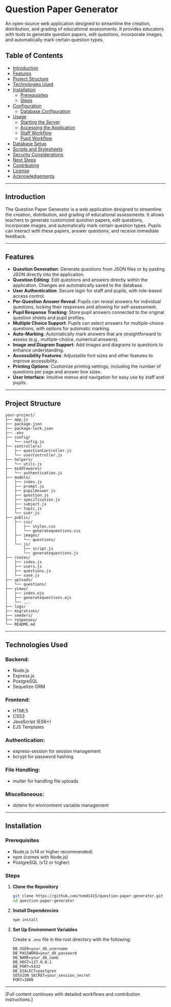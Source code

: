 
# Question Paper Generator

An open-source web application designed to streamline the creation, distribution, and grading of educational assessments. It provides educators with tools to generate question papers, edit questions, incorporate images, and automatically mark certain question types.

## Table of Contents

- [Introduction](#introduction)
- [Features](#features)
- [Project Structure](#project-structure)
- [Technologies Used](#technologies-used)
- [Installation](#installation)
  - [Prerequisites](#prerequisites)
  - [Steps](#steps)
- [Configuration](#configuration)
  - [Database Configuration](#database-configuration)
- [Usage](#usage)
  - [Starting the Server](#starting-the-server)
  - [Accessing the Application](#accessing-the-application)
  - [Staff Workflow](#staff-workflow)
  - [Pupil Workflow](#pupil-workflow)
- [Database Setup](#database-setup)
- [Scripts and Stylesheets](#scripts-and-stylesheets)
- [Security Considerations](#security-considerations)
- [Next Steps](#next-steps)
- [Contributing](#contributing)
- [License](#license)
- [Acknowledgements](#acknowledgements)

---

## Introduction

The Question Paper Generator is a web application designed to streamline the creation, distribution, and grading of educational assessments. It allows teachers to generate customized question papers, edit questions, incorporate images, and automatically mark certain question types. Pupils can interact with these papers, answer questions, and receive immediate feedback.

---

## Features

- **Question Generation**: Generate questions from JSON files or by pasting JSON directly into the application.
- **Question Editing**: Edit questions and answers directly within the application. Changes are automatically saved to the database.
- **User Authentication**: Secure login for staff and pupils, with role-based access control.
- **Per-Question Answer Reveal**: Pupils can reveal answers for individual questions, locking their responses and allowing for self-assessment.
- **Pupil Response Tracking**: Store pupil answers connected to the original question sheets and pupil profiles.
- **Multiple Choice Support**: Pupils can select answers for multiple-choice questions, with options for automatic marking.
- **Auto-Marking**: Automatically mark answers that are straightforward to assess (e.g., multiple-choice, numerical answers).
- **Image and Diagram Support**: Add images and diagrams to questions to enhance understanding.
- **Accessibility Features**: Adjustable font sizes and other features to improve accessibility.
- **Printing Options**: Customize printing settings, including the number of questions per page and answer box sizes.
- **User Interface**: Intuitive menus and navigation for easy use by staff and pupils.

---

## Project Structure

```
your-project/
├── app.js
├── package.json
├── package-lock.json
├── .env
├── config/
│   └── config.js
├── controllers/
│   ├── questionController.js
│   └── userController.js
├── helpers/
│   └── utils.js
├── middlewares/
│   └── authentication.js
├── models/
│   ├── index.js
│   ├── prompt.js
│   ├── pupilAnswer.js
│   ├── question.js
│   ├── specification.js
│   ├── subject.js
│   ├── topic.js
│   └── user.js
├── public/
│   ├── css/
│   │   ├── styles.css
│   │   └── generatequestions.css
│   ├── images/
│   │   └── questions/
│   └── js/
│       ├── script.js
│       └── generatequestions.js
├── routes/
│   ├── index.js
│   ├── users.js
│   ├── questions.js
│   └── save.js
├── uploads/
│   └── questions/
├── views/
│   ├── index.ejs
│   ├── generatequestions.ejs
│   └── ...
├── logs/
├── migrations/
├── seeders/
├── responses/
└── README.md
```

---

## Technologies Used

### Backend:
- Node.js
- Express.js
- PostgreSQL
- Sequelize ORM

### Frontend:
- HTML5
- CSS3
- JavaScript (ES6+)
- EJS Templates

### Authentication:
- express-session for session management
- bcrypt for password hashing

### File Handling:
- multer for handling file uploads

### Miscellaneous:
- dotenv for environment variable management

---

## Installation

### Prerequisites

- Node.js (v14 or higher recommended)
- npm (comes with Node.js)
- PostgreSQL (v12 or higher)

### Steps

1. **Clone the Repository**

   ```bash
   git clone https://github.com/tomd1415/question-paper-generator.git
   cd question-paper-generator
   ```

2. **Install Dependencies**

   ```bash
   npm install
   ```

3. **Set Up Environment Variables**

   Create a `.env` file in the root directory with the following:

   ```env
   DB_USER=your_db_username
   DB_PASSWORD=your_db_password
   DB_NAME=your_db_name
   DB_HOST=127.0.0.1
   DB_PORT=5432
   DB_DIALECT=postgres
   SESSION_SECRET=your_session_secret
   PORT=3000
   ```

---

[Full content continues with detailed workflows and contribution instructions.]

